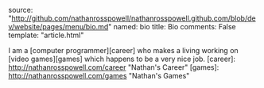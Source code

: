 source: "http://github.com/nathanrosspowell/nathanrosspowell.github.com/blob/dev/website/pages/menu/bio.md"
named: bio
title: Bio 
comments: False
template: "article.html"

I am a [computer programmer][career] who makes a living working on [video games][games] which happens to be a very nice job. 
[career]: http://nathanrosspowell.com/career "Nathan's Career"
[games]: http://nathanrosspowell.com/games "Nathan's Games"
